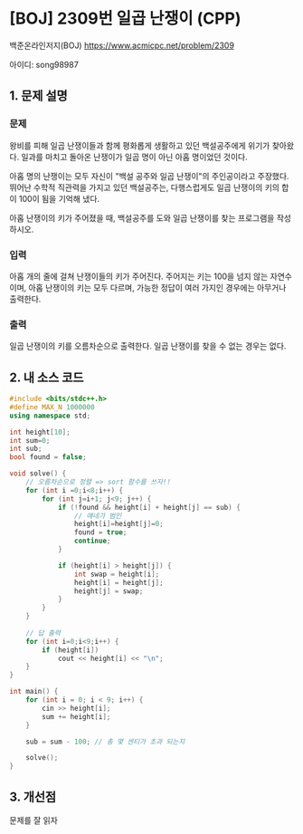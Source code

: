 # [BOJ] 2309번 일곱 난쟁이 (CPP)


백준온라인저지(BOJ) https://www.acmicpc.net/problem/2309


아이디: song98987


## 1. 문제 설명

### 문제
왕비를 피해 일곱 난쟁이들과 함께 평화롭게 생활하고 있던 백설공주에게 위기가 찾아왔다. 일과를 마치고 돌아온 난쟁이가 일곱 명이 아닌 아홉 명이었던 것이다.

아홉 명의 난쟁이는 모두 자신이 "백설 공주와 일곱 난쟁이"의 주인공이라고 주장했다. 뛰어난 수학적 직관력을 가지고 있던 백설공주는, 다행스럽게도 일곱 난쟁이의 키의 합이 100이 됨을 기억해 냈다.

아홉 난쟁이의 키가 주어졌을 때, 백설공주를 도와 일곱 난쟁이를 찾는 프로그램을 작성하시오.

### 입력
아홉 개의 줄에 걸쳐 난쟁이들의 키가 주어진다. 주어지는 키는 100을 넘지 않는 자연수이며, 아홉 난쟁이의 키는 모두 다르며, 가능한 정답이 여러 가지인 경우에는 아무거나 출력한다.

### 출력
일곱 난쟁이의 키를 오름차순으로 출력한다. 일곱 난쟁이를 찾을 수 없는 경우는 없다.

## 2. 내 소스 코드

```c++
#include <bits/stdc++.h>
#define MAX_N 1000000
using namespace std;

int height[10];
int sum=0;
int sub;
bool found = false;

void solve() {
    // 오름차순으로 정렬 => sort 함수를 쓰자!!
    for (int i =0;i<8;i++) {
        for (int j=i+1; j<9; j++) {
            if (!found && height[i] + height[j] == sub) {
                // 얘네가 범인
                height[i]=height[j]=0;
                found = true;
                continue;
            }

            if (height[i] > height[j]) {
                int swap = height[i];
                height[i] = height[j];
                height[j] = swap;
            }
        }
    }
    
    // 답 출력
    for (int i=0;i<9;i++) {
        if (height[i])
            cout << height[i] << "\n";
    }
}

int main() {
    for (int i = 0; i < 9; i++) {
        cin >> height[i];
        sum += height[i];
    }

    sub = sum - 100; // 총 몇 센티가 초과 되는지

    solve();
}
```

## 3. 개선점

문제를 잘 읽자
